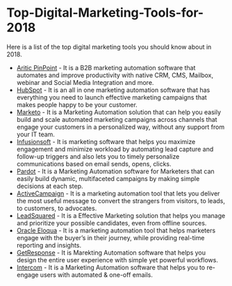 # Top-Digital-Marketing-Tools-for-2018
 Here is a list of the top digital marketing tools you should know about in 2018.
* [Aritic PinPoint](https://aritic.com) - It is a B2B marketing automation software that automates and improve productivity with native CRM, CMS, Mailbox, webinar and Social Media Integration and more. 
* [HubSpot](http://hubspot.com/) - It is an all in one marketing automation software that has everything you need to launch effective marketing campaigns that makes people happy to be your customer. 
* [Marketo](https://www.marketo.com/) - It is a Marketing Automation solution that can help you easily build and scale automated marketing campaigns across channels that engage your customers in a personalized way, without any support from your IT team. 
* [Infusionsoft](https://www.infusionsoft.com/) - It is marketing software that helps you maximize engagement and minimize workload by automating lead capture and follow-up triggers and also lets you to timely personalize communications based on email sends, opens, clicks.
* [Pardot](http://www.pardot.com/) - It is a Marketing Automation software for Marketers that can easily build dynamic, multifaceted campaigns by making simple decisions at each step. 
* [ActiveCampaign](http://www.activecampaign.com/) - It is a marketing automation tool that lets you deliver the most useful message to convert the strangers from visitors, to leads, to customers, to advocates.
* [LeadSquared](http://www.leadsquared.com/) - It is a Effective Marketing solution that helps you manage and prioritize your possible candidates, even from offline sources.
* [Oracle Eloqua](https://www.marketo.com/) - It is a marketing automation tool that helps marketers engage with the buyer’s in their journey, while providing real-time reporting and insights. 
* [GetResponse](https://www.getresponse.com/) - It is Marekting Automation software that helps you design the entire user experience with simple yet powerful workflows.
* [Intercom](https://www.intercom.com/) - It is a Marketing Automation software that helps you to re-engage users with automated & one-off emails.
